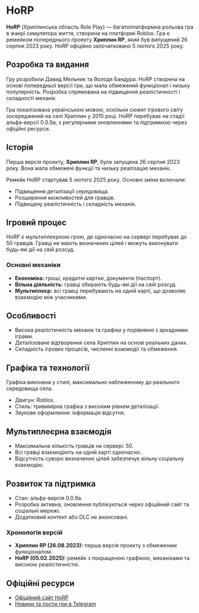 # HoRP

**HoRP** (Хриплинська область Role Play) — багатоплатформна рольова гра в жанрі симулятора життя, створена на платформі Roblox. Гра є ремейком попереднього проекту **Хриплин RP**, який був випущений 26 серпня 2023 року. HoRP офіційно започатковано 5 лютого 2025 року.

## Розробка та видання
Гру розробили Давид Мельник та Володя Бандура. HoRP створена на основі попередньої версії гри, що мала обмежений функціонал і низьку популярність. Розробка спрямована на підвищення реалістичності і складності механік.  

Гра локалізована українською мовою, оскільки сюжет ігрового світу зосереджений на селі Хриплин у 2015 році. HoRP перебуває на стадії альфа-версії 0.0.9a, з регулярними оновленнями та підтримкою через офіційні ресурси.

## Історія
Перша версія проекту, **Хриплин RP**, була запущена 26 серпня 2023 року. Вона мала обмежені функції та низьку реалізацію механік.  

Ремейк HoRP стартував 5 лютого 2025 року. Основні зміни включали:
- Підвищення деталізації середовища.  
- Розширення можливостей для гравців.  
- Підвищену реалістичність і складність механік.  

## Ігровий процес
HoRP є мультиплеєрною грою, де одночасно на сервері перебуває до 50 гравців. Гравці не мають визначених цілей і можуть виконувати будь-які дії на свій розсуд.

### Основні механіки
- **Економіка:** гроші, кредитні картки, документи (паспорт).  
- **Вільна діяльність:** гравці обирають будь-які дії на свій розсуд.  
- **Мультиплеєр:** всі гравці перебувають на одній карті, що дозволяє взаємодію між учасниками.

## Особливості
- Висока реалістичність механік та графіки у порівнянні з аркадними іграми.  
- Деталізоване відтворення села Хриплин на основі реальних даних.  
- Складність ігрових процесів, численні взаємодії та обмеження.  

## Графіка та технології
Графіка виконана у стилі, максимально наближеному до реального середовища села.  

- Двигун: Roblox.  
- Стиль: тривимірна графіка з високим рівнем деталізації.  
- Звукове оформлення: інформація відсутня.  

## Мультиплеєрна взаємодія
- Максимальна кількість гравців на сервері: 50.  
- Всі гравці взаємодіють на одній карті одночасно.  
- Відсутність суворо визначених цілей забезпечує вільну соціальну взаємодію.  

## Розвиток та підтримка
- Стан: альфа-версія 0.0.9a.  
- Розробка активна, оновлення публікуються через офіційний сайт та соціальні мережі.  
- Додатковий контент або DLC не анонсовані.  

### Хронологія версій
- **Хриплин RP (26.08.2023):** перша версія проекту з обмеженим функціоналом.  
- **HoRP (05.02.2025):** ремейк з покращеною графікою, механіками та високою реалістичністю.  

## Офіційні ресурси
- [Офіційний сайт HoRP](https://sites.google.com/view/hriplin-rp)  
- [Новини та пости гри в Telegram](https://t.me/hriplinRP)  
